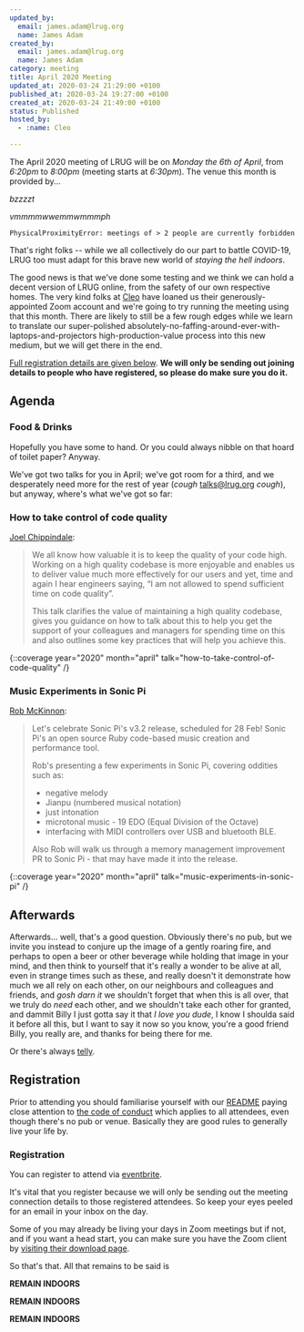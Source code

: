 ```yaml
---
updated_by:
  email: james.adam@lrug.org
  name: James Adam
created_by:
  email: james.adam@lrug.org
  name: James Adam
category: meeting
title: April 2020 Meeting
updated_at: 2020-03-24 21:29:00 +0100
published_at: 2020-03-24 19:27:00 +0100
created_at: 2020-03-24 21:49:00 +0100
status: Published
hosted_by:
  - :name: Cleo

---
```


The April 2020 meeting of LRUG will be on *Monday the 6th of April*,
from _6:20pm_ to _8:00pm_ (meeting starts at _6:30pm_).  The venue this
month is provided by...

_bzzzzt_

_vmmmmwwemmwmmmph_

```
PhysicalProximityError: meetings of > 2 people are currently forbidden
```

That's right folks -- while we all collectively do our part to battle COVID-19, LRUG too must adapt for this brave new world of _staying the hell indoors_.

The good news is that we've done some testing and we think we can hold a decent version of LRUG online, from the safety of our own respective homes. The very kind folks at [Cleo](https://meetcleo.com) have loaned us their generously-appointed Zoom account and we're going to try running the meeting using that this month. There are likely to still be a few rough edges while we learn to translate our super-polished absolutely-no-faffing-around-ever-with-laptops-and-projectors high-production-value process into this new medium, but we will get there in the end.

[Full registration details are given below](#apr20registration). **We will only be sending out joining details to people who have registered, so please do make sure you do it.**

Agenda
------

### Food & Drinks

Hopefully you have some to hand. Or you could always nibble on that hoard of toilet paper? Anyway.

We've got two talks for you in April; we've got room for a third, and we desperately need more for the rest of year (_cough_ [talks@lrug.org](mailto:talks@lrug.org) _cough_), but anyway, where's what we've got so far:

### How to take control of code quality

[Joel Chippindale](https://twitter.com/joelchippindale):

> We all know how valuable it is to keep the quality of your code high. Working on a high quality codebase is more enjoyable and enables us to deliver value much more effectively for our users and yet, time and again I hear engineers saying, “I am not allowed to spend sufficient time on code quality”.
>
> This talk clarifies the value of maintaining a high quality codebase, gives you guidance on how to talk about this to help you get the support of your colleagues and managers for spending time on this and also outlines some key practices that will help you achieve this.

{::coverage year="2020" month="april" talk="how-to-take-control-of-code-quality" /}

### Music Experiments in Sonic Pi

[Rob McKinnon](https://github.com/robmckinnon):

> Let's celebrate Sonic Pi's v3.2 release, scheduled for 28 Feb!
> Sonic Pi's an open source Ruby code-based music creation and performance tool.
>
> Rob's presenting a few experiments in Sonic Pi, covering oddities such as:
>
> * negative melody
> * Jianpu (numbered musical notation)
> * just intonation
> * microtonal music - 19 EDO (Equal Division of the Octave)
> * interfacing with MIDI controllers over USB and bluetooth BLE.
>
> Also Rob will walk us through a memory management improvement PR to Sonic Pi - that may have made it into the release.

{::coverage year="2020" month="april" talk="music-experiments-in-sonic-pi" /}

Afterwards
----------

Afterwards... well, that's a good question. Obviously there's no pub, but we invite you instead to conjure up the image of a gently roaring fire, and perhaps to open a beer or other beverage while holding that image in your mind, and then think to yourself that it's really a wonder to be alive at all, even in strange times such as these, and really doesn't it demonstrate how much we all rely on each other, on our neighbours and colleagues and friends, and _gosh darn it_ we shouldn't forget that when this is all over, that we truly do _need_ each other, and we shouldn't take each other for granted, and dammit Billy I just gotta say it that _I love you dude_, I know I shoulda said it before all this, but I want to say it now so you know, you're a good friend Billy, you really are, and thanks for being there for me.

Or there's always [telly](https://www.youtube.com/watch?v=wnd1jKcfBRE).


Registration <a name="apr20registration">&nbsp;</a>
-----------------------------------------------------------

Prior to attending you should familiarise yourself with our [README](http://readme.lrug.org/) paying close attention to [the code of conduct](http://readme.lrug.org/#code-of-conduct) which applies to all attendees, even though there's no pub or venue. Basically they are good rules to generally live your life by.


### Registration

You can register to attend via [eventbrite][apr2020-eventbrite].

It's vital that you register because we will only be sending out the meeting connection details to those registered attendees. So keep your eyes peeled for an email in your inbox on the day.

Some of you may already be living your days in Zoom meetings but if not, and if you want a head start, you can make sure you have the Zoom client by [visiting their download page](https://zoom.us/support/download).


So that's that. All that remains to be said is

**REMAIN INDOORS**

**REMAIN INDOORS**

**REMAIN INDOORS**


[apr2020-eventbrite]: https://www.eventbrite.com/e/100994264564/
